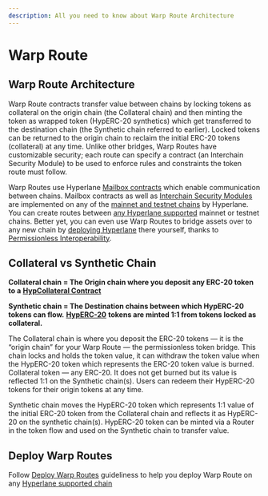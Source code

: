 ```yaml
---
description: All you need to know about Warp Route Architecture
---
```


# Warp Route

## Warp Route Architecture

Warp Route contracts transfer value between chains by locking tokens as collateral on the origin chain (the Collateral chain) and then minting the token as wrapped token (HypERC-20 synthetics) which get transferred to the destination chain (the Synthetic chain referred to earlier). Locked tokens can be returned to the origin chain to reclaim the initial ERC-20 tokens (collateral) at any time. Unlike other bridges, Warp Routes have customizable security; each route can specify a contract (an Interchain Security Module) to be used to enforce rules and constraints the token route must follow.

Warp Routes use Hyperlane [Mailbox contracts](https://docs.hyperlane.xyz/docs/build-with-hyperlane/guides/v2-migration-guide#unified-mailboxes) which enable communication between chains. Mailbox contracts as well as [Interchain Security Modules](sovereign-consensus/) are implemented on any of the [mainnet and testnet chains](https://docs.hyperlane.xyz/docs/resources/domains) by Hyperlane. You can create routes between [any Hyperlane supported](../resources/domains.md) mainnet or testnet chains. Better yet, you can even use Warp Routes to bridge assets over to any new chain by [deploying Hyperlane](https://docs.hyperlane.xyz/docs/build-with-hyperlane/deploy-hyperlane) there yourself, thanks to [Permissionless Interoperability](https://docs.hyperlane.xyz/docs/protocol/permissionless-interoperability).

## Collateral vs Synthetic Chain

**Collateral chain = The Origin chain where you deposit any ERC-20 token to a** [**HypCollateral Contract**](https://github.com/hyperlane-xyz/hyperlane-token/blob/main/contracts/HypERC20Collateral.sol)

**Synthetic chain = The Destination chains between which HypERC-20 tokens can flow.** [**HypERC-20**](https://github.com/hyperlane-xyz/hyperlane-token/blob/main/contracts/HypERC20.sol) **tokens are minted 1:1 from tokens locked as collateral.**

The Collateral chain is where you deposit the ERC-20 tokens — it is the “origin chain” for your Warp Route — the permissionless token bridge. This chain locks and holds the token value, it can withdraw the token value when the HypERC-20 token which represents the ERC-20 token value is burned. Collateral token — any ERC-20. It does not get burned but its value is reflected 1:1 on the Synthetic chain(s). Users can redeem their HypERC-20 tokens for their origin tokens at any time.

Synthetic chain moves the HypERC-20 token which represents 1:1 value of the initial ERC-20 token from the Collateral chain and reflects it as HypERC-20 on the synthetic chain(s). HypERC-20 token can be minted via a Router in the token flow and used on the Synthetic chain to transfer value.&#x20;

## Deploy Warp Routes

Follow [Deploy Warp Routes](../deploy/deploy-warp-route/) guideliness to help you deploy Warp Route on any [Hyperlane supported chain](../resources/domains.md)
